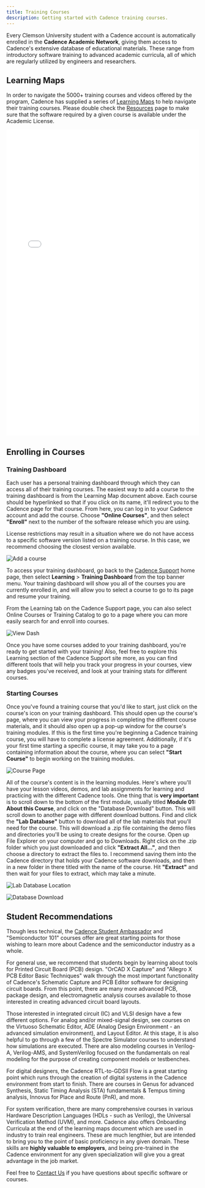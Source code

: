 ```yaml
---
title: Training Courses
description: Getting started with Cadence training courses.
---
```


Every Clemson University student with a Cadence account is automatically enrolled in the **Cadence Academic Network**, giving them access to Cadence's extensive database of educational materials. These range from introductory software training to advanced academic curricula, all of which are regularly utilized by engineers and researchers. 

## Learning Maps

In order to navigate the 5000+ training courses and videos offered by the program, Cadence has supplied a series of [Learning Maps](https://www.cadence.com/content/dam/cadence-www/global/en_US/documents/training/learning-maps.pdf) to help navigate their training courses. Please double check the [Resources](../../other/resource) page to make sure that the software required by a given course is available under the Academic License.

<embed src="/learning-maps.pdf" type="application/pdf" width="100%" height="800px" />

## Enrolling in Courses

### Training Dashboard

Each user has a personal training dashboard through which they can access all of their training courses. The easiest way to add a course to the training dashboard is from the Learning Map document above. Each course should be hyperlinked so that if you click on its name, it'll redirect you to the Cadence page for that course. From here, you can log in to your Cadence account and add the course. Choose **"Online Courses"**, and then select **"Enroll"** next to the number of the software release which you are using. 

License restrictions may result in a situation where we do not have access to a specific software version listed on a training course. In this case, we recommend choosing the closest version available.

![Add a course](../../../assets/getstarted/trainingdash1.jpg)

To access your training dashboard, go back to the [Cadence Support](https://support.cadence.com/apex/homePage?returnParam=true) home page, then select **Learning** > **Training Dashboard** from the top banner menu. Your training dashboard will show you all of the courses you are currently enrolled in, and will allow you to select a course to go to its page and resume your training.

From the Learning tab on the Cadence Support page, you can also select Online Courses or Training Catalog to go to a page where you can more easily search for and enroll into courses.

![View Dash](../../../assets/getstarted/trainingdash2.jpg)


Once you have some courses added to your training dashboard, you're ready to get started with your training! Also, feel free to explore this Learning section of the Cadence Support site more, as you can find different tools that will help you track your progress in your courses, view any badges you've received, and look at your training stats for different courses.

### Starting Courses

Once you've found a training course that you'd like to start, just click on the course's icon on your training dashboard. This should open up the course's page, where you can view your progress in completing the different course materials, and it should also open up a pop-up window for the course's training modules. If this is the first time you're beginning a Cadence training course, you will have to complete a license agreement. Additionally, if it's your first time starting a specific course, it may take you to a page containing information about the course, where you can select **"Start Course"** to begin working on the training modules.

![Course Page](../../../assets/getstarted/coursepage.jpg)

All of the course's content is in the learning modules. Here's where you'll have your lesson videos, demos, and lab assignments for learning and practicing with the different Cadence tools. One thing that is **very important** is to scroll down to the bottom of the first module, usually titled **Module 01: About this Course**, and click on the "Database Download" button. This will scroll down to another page with different download buttons. Find and click the **"Lab Database"** button to download all of the lab materials that you'll need for the course. This will download a .zip file containing the demo files and directories you'll be using to create designs for the course. Open up File Explorer on your computer and go to Downloads. Right click on the .zip folder which you just downloaded and click **"Extract All..."**, and then choose a directory to extract the files to. I recommend saving them into the Cadence directory that holds your Cadence software downloads, and then in a new folder in there titled with the name of the course. Hit **"Extract"** and then wait for your files to extract, which may take a minute. 

![Lab Database Location](../../../assets/getstarted/trainingdb1.jpg)

![Database Download](../../../assets/getstarted/trainingdb2.jpg)

## Student Recommendations

Though less technical, the [Cadence Student Ambassador](/start/ambassador) and "Semiconductor 101" courses offer are great starting points for those wishing to learn more about Cadence and the semiconductor industry as a whole.

For general use, we recommend that students begin by learning about tools for Printed Circuit Board (PCB) design. "OrCAD X Capture" and "Allegro X PCB Editor Basic Techniques" walk through the most important functionality of Cadence's Schematic Capture and PCB Editor software for designing circuit boards. From this point, there are many more advanced PCB, package design, and electromagnetic analysis courses available to those interested in creating advanced circuit board layouts.

Those interested in integrated circuit (IC) and VLSI design have a few different options. For analog and/or mixed-signal design, see courses on the Virtuoso Schematic Editor, ADE (Analog Design Environment - an advanced simulation environment), and Layout Editor. At this stage, it is also helpful to go through a few of the Spectre Simulator courses to understand how simulations are executed. There are also modeling courses in Verilog-A, Verilog-AMS, and SystemVerilog focused on the fundamentals on real modeling for the purpose of creating component models or testbenches.

For digital designers, the Cadence RTL-to-GDSII Flow is a great starting point which runs through the creation of digital systems in the Cadence environment from start to finish. There are courses in Genus for advanced Synthesis, Static Timing Analysis (STA) fundamentals & Tempus timing analysis, Innovus for Place and Route (PnR), and more.

For system verification, there are many comprehensive courses in various Hardware Description Languages (HDLs - such as Verilog), the Universal Verification Method (UVM), and more. Cadence also offers Onboarding Curricula at the end of the learning maps document which are used in industry to train real engineers. These are much lengthier, but are intended to bring you to the point of basic proficiency in any given domain. These skills are **highly valuable to employers**, and being pre-trained in the Cadence environment for any given specialization will give you a great advantage in the job market.

Feel free to [Contact Us](/others/resource) if you have questions about specific software or courses.